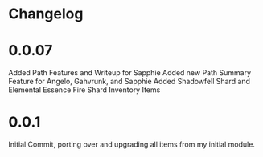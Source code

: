 # Changelog

# 0.0.07
Added Path Features and Writeup for Sapphie
Added new Path Summary Feature for Angelo, Gahvrunk, and Sapphie
Added Shadowfell Shard and Elemental Essence Fire Shard Inventory Items

# 0.0.1
Initial Commit, porting over and upgrading all items from my initial module.
